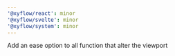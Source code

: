 ```yaml
---
'@xyflow/react': minor
'@xyflow/svelte': minor
'@xyflow/system': minor
---
```


Add an ease option to all function that alter the viewport
